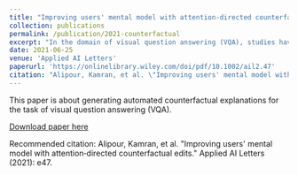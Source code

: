 ```yaml
---
title: "Improving users' mental model with attention‐directed counterfactual edits"
collection: publications
permalink: /publication/2021-counterfactual
excerpt: "In the domain of visual question answering (VQA), studies have shown improvement in users' mental model of the VQA system when they are exposed to examples of how these systems answer certain image‐question (IQ) pairs. In this work, we show that showing controlled counterfactual IQ examples are more effective at improving the mental model of users as compared to simply showing random examples. We compare a generative approach and a retrieval‐based approach to show counterfactual examples. We use recent advances in generative adversarial networks to generate counterfactual images by deleting and inpainting certain regions of interest in the image."
date: 2021-06-25
venue: 'Applied AI Letters'
paperurl: 'https://onlinelibrary.wiley.com/doi/pdf/10.1002/ail2.47'
citation: "Alipour, Kamran, et al. \"Improving users' mental model with attention‐directed counterfactual edits.\" Applied AI Letters (2021): e47."
---
```

This paper is about generating automated counterfactual explanations for the task of visual question answering (VQA).

[Download paper here](https://onlinelibrary.wiley.com/doi/pdf/10.1002/ail2.47)

Recommended citation: Alipour, Kamran, et al. \"Improving users' mental model with attention‐directed counterfactual edits.\" Applied AI Letters (2021): e47.